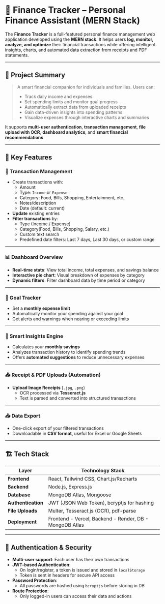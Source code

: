 # 💸 Finance Tracker – Personal Finance Assistant (MERN Stack)

The **Finance Tracker** is a full-featured personal finance management web application developed using the **MERN stack**. It helps users **log, monitor, analyze, and optimize** their financial transactions while offering intelligent insights, charts, and automated data extraction from receipts and PDF statements.

---

## 🧠 Project Summary

> A smart financial companion for individuals and families. Users can:
> - Track daily income and expenses
> - Set spending limits and monitor goal progress
> - Automatically extract data from uploaded receipts
> - Gain data-driven insights into spending patterns
> - Visualize expenses through interactive charts and summaries

It supports **multi-user authentication**, **transaction management**, **file upload with OCR**, **dashboard analytics**, and **smart financial recommendations**.

---

## 🌟 Key Features

### 🧾 Transaction Management
- Create transactions with:
  - Amount
  - Type: `Income` or `Expense`
  - Category: Food, Bills, Shopping, Entertainment, etc.
  - Notes/description
  - Date (default: current)
- **Update** existing entries
- **Filter transactions** by:
  - Type (Income / Expense)
  - Category(Food, Bills, Shopping, Salary, etc.)
  - Custom text search
  - Predefined date filters: Last 7 days, Last 30 days, or custom range

---

### 📊 Dashboard Overview
- **Real-time stats**: View total income, total expenses, and savings balance
- **Interactive pie chart**: Visual breakdown of expenses by category
- **Dynamic filters**: Filter dashboard data by time period or category

---

### 🎯 Goal Tracker
- Set a **monthly expense limit**
- Automatically monitor your spending against your goal
- Get alerts and warnings when nearing or exceeding limits

---

### 🧠 Smart Insights Engine
- Calculates your **monthly savings**
- Analyzes transaction history to identify spending trends
- Offers **automated suggestions** to reduce unnecessary expenses

---

### 📤 Receipt & PDF Uploads (Automation)
- **Upload Image Receipts** (`.jpg`, `.png`)
  - OCR processed via **Tesseract.js**
  - Text is parsed and converted into structured transactions
---

### 📥 Data Export
- One-click export of your filtered transactions
- Downloadable in **CSV format**, useful for Excel or Google Sheets

---

## 🏗️ Tech Stack

| Layer         | Technology Stack                                     |
|---------------|-------------------------------------------------------|
| **Frontend**  | React, Tailwind CSS, Chart.js/Recharts               |
| **Backend**   | Node.js, Express.js                                  |
| **Database**  | MongoDB Atlas, Mongoose                              |
| **Authentication** | JWT (JSON Web Token), bcryptjs for hashing    |
| **File Uploads** | Multer, Tesseract.js (OCR), pdf-parse            |
| **Deployment** | Frontend - Vercel, Backend - Render, DB - MongoDB Atlas |

---

## 🔐 Authentication & Security

- **Multi-user support**: Each user has their own transactions
- **JWT-based Authentication**:
  - On login/register, a token is issued and stored in `localStorage`
  - Token is sent in headers for secure API access
- **Password Protection**:
  - All passwords are hashed using `bcryptjs` before storing in DB
- **Route Protection**:
  - Only logged-in users can access their data and actions


